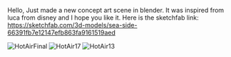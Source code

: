 Hello, Just made a new concept art scene in blender. It was inspired from luca from disney and I hope you like it. Here is the sketchfab link: https://sketchfab.com/3d-models/sea-side-66391fb7e12147efb863fa9161519aed

![HotAirFinal](https://github.com/user-attachments/assets/08c95638-11ae-4bf1-a471-e7ca003f4681)
![HotAir17](https://github.com/user-attachments/assets/5f8d42eb-a8d7-4897-8aec-be0e26a1c09a)
![HotAir13](https://github.com/user-attachments/assets/c2ef178e-892d-4068-8f39-2e8eb568eb5a)
